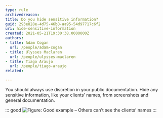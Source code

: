 ```yaml
---
type: rule
archivedreason:
title: Do you hide sensitive information?
guid: 293e828e-4d75-46b8-aa95-54d97717c6f2
uri: hide-sensitive-information
created: 2021-05-21T19:30:38.0000000Z
authors:
- title: Adam Cogan
  url: /people/adam-cogan
- title: Ulysses Maclaren
  url: /people/ulysses-maclaren
- title: Tiago Araujo
  url: /people/tiago-araujo
related:

---
```


You should always use discretion in your public documentation. Hide any sensitive information, like your clients’ names, from screenshots and general documentation.

<!--endintro-->

::: good
![Figure: Good example – Others can’t see the clients’ names](blurred-image1.jpg)
:::
